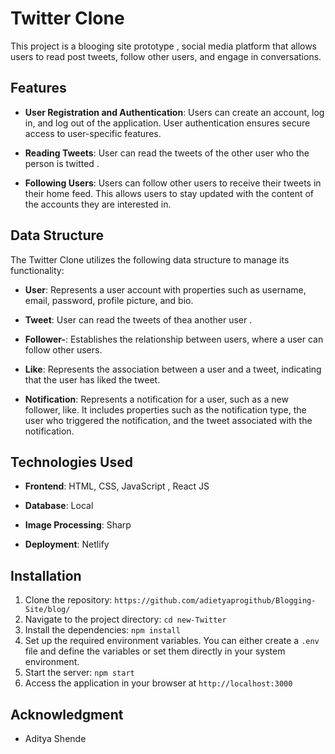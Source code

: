 # Twitter Clone

This project is a blooging site prototype , social media platform that allows users to read post tweets, follow other users, and engage in conversations.

## Features

- **User Registration and Authentication**: Users can create an account, log in, and log out of the application. User authentication ensures secure access to user-specific features.

- **Reading Tweets**: User can read the tweets of the other user who the person is twitted . 

- **Following Users**: Users can follow other users to receive their tweets in their home feed. This allows users to stay updated with the content of the accounts they are interested in.

## Data Structure

The Twitter Clone utilizes the following data structure to manage its functionality:

- **User**: Represents a user account with properties such as username, email, password, profile picture, and bio.

- **Tweet**: User can read the tweets of thea another user .

- **Follower-**: Establishes the relationship between users, where a user can follow other users.
  
- **Like**: Represents the association between a user and a tweet, indicating that the user has liked the tweet.

- **Notification**: Represents a notification for a user, such as a new follower, like. It includes properties such as the notification type, the user who triggered the notification, and the tweet associated with the notification.

## Technologies Used

- **Frontend**: HTML, CSS, JavaScript , React JS
- **Database**: Local
- **Image Processing**: Sharp

- **Deployment**: Netlify 

## Installation

1. Clone the repository: `https://github.com/adietyaprogithub/Blogging-Site/blog/`
2. Navigate to the project directory: `cd new-Twitter`
3. Install the dependencies: `npm install`
4. Set up the required environment variables. You can either create a `.env` file and define the variables or set them directly in your system environment.
5. Start the server: `npm start`
6. Access the application in your browser at `http://localhost:3000`

##  Acknowledgment

- Aditya Shende 

